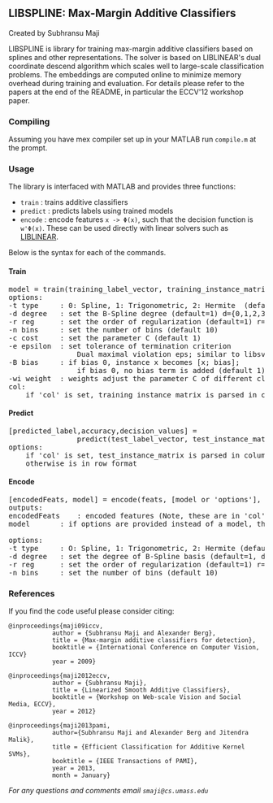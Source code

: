 ## LIBSPLINE: Max-Margin Additive Classifiers

Created by Subhransu Maji

LIBSPLINE is library for training max-margin additive classifiers based on splines and other representations. The solver is based on LIBLINEAR's dual coordinate 
descend algorithm which scales well to large-scale classification problems. The embeddings are computed online to minimize memory overhead during training and evaluation. For details please refer to the papers at the end of the README, in particular the ECCV'12 workshop paper.

### Compiling

Assuming you have mex compiler set up in your MATLAB run `compile.m` at the prompt.

### Usage

The library is interfaced with MATLAB and provides three functions:

* `train` 	: trains additive classifiers
* `predict` : predicts labels using trained models
* `encode` 	: encode features `x -> Φ(x)`, such that the decision function is `w'Φ(x)`. These can be used directly with linear solvers such as [LIBLINEAR](http://www.csie.ntu.edu.tw/~cjlin/liblinear/).

Below is the syntax for each of the commands.

#### Train
<pre>
model = train(training_label_vector, training_instance_matrix, 'options', 'col');
options:
-t type     : 0: Spline, 1: Trigonometric, 2: Hermite  (default=0)
-d degree   : set the B-Spline degree (default=1) d={0,1,2,3}
-r reg      : set the order of regularization (default=1) r={0,1,2,...}
-n bins     : set the number of bins (default 10)
-c cost     : set the parameter C (default 1)
-e epsilon  : set tolerance of termination criterion
				Dual maximal violation eps; similar to libsvm (default 0.1)
-B bias     : if bias 0, instance x becomes [x; bias]; 
				if bias 0, no bias term is added (default 1)
-wi weight  : weights adjust the parameter C of different classes (see README for details)
col:
	if 'col' is set, training_instance_matrix is parsed in column format, otherwise is in row format
</pre>	
#### Predict	

<pre>
[predicted_label,accuracy,decision_values] = 
				predict(test_label_vector, test_instance_matrix, model, 'col');
options:
	if 'col' is set, test_instance_matrix is parsed in column format, 
	otherwise is in row format
</pre>

#### Encode
<pre>
[encodedFeats, model] = encode(feats, [model or 'options'], 'col');
outputs:
encodedFeats	: encoded features (Note, these are in 'col' format) 
model		: if options are provided instead of a model, then returns a model

options:
-t type		: O: Spline, 1: Trigonometric, 2: Hermite (default=0, t={0,1,2} )
-d degree	: set the degree of B-Spline basis (default=1, d={0,1,2,3} )
-r reg		: set the order of regularization (default=1) r={0,1,2,...}
-n bins		: set the number of bins (default 10)
</pre>


### References
If you find the code useful please consider citing:

	@inproceedings{maji09iccv, 
				author = {Subhransu Maji and Alexander Berg}, 
				title = {Max-margin additive classifiers for detection}, 
				booktitle = {International Conference on Computer Vision, ICCV}
				year = 2009}
				
	@inproceedings{maji2012eccv, 
				author = {Subhransu Maji}, 
				title = {Linearized Smooth Additive Classifiers},
				booktitle = {Workshop on Web-scale Vision and Social Media, ECCV}, 
				year = 2012}
				
	@inproceedings{maji2013pami, 
				author={Subhransu Maji and Alexander Berg and Jitendra Malik},
				title = {Efficient Classification for Additive Kernel SVMs},
				booktitle = {IEEE Transactions of PAMI},
				year = 2013,
				month = January}

<i>For any questions and comments email `smaji@cs.umass.edu`</i>
